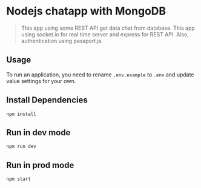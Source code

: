 # Nodejs chatapp with MongoDB

> This app using some REST API get data chat from database. This app using socket.io for real time server and express for REST API. Also, authentication using passport.js.

## Usage

To run an application, you need to rename `.env.example` to `.env` and update value settings for your own.

## Install Dependencies

```
npm install
```

## Run in dev mode

```
npm run dev
```

## Run in prod mode

```
npm start
```
